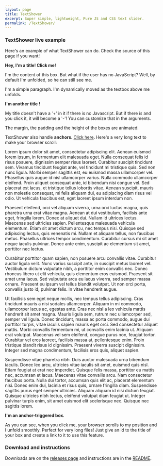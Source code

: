 ```yaml
---
layout: page
title: TextShower
excerpt: Super simple, lightweight, Pure JS and CSS text slider.
permalink: /TextShower/
---
```


### TextShower live example

Here's an example of what TextShower can do. Check the source of this page if you want!

<div class="TextShower-box"> 
<strong class="TextShower-title">Hey, I'm a title! Click me!</strong> 
<p class="TextShower-text">I'm the content of this box. But what if the user has no JavaScript? Well, by default I'm unfolded, so he can still see me.</p>
</div>

<p>I'm a simple paragraph. I'm dynamically moved as the textbox above me unfolds.</p>

<div class="TextShower-box"> 
<strong class="TextShower-title">I'm another title !</strong> 
<p class="TextShower-text">My title doesn't have a '+' in it if there is no Javascript. But if there is and you click it, it will become a '-'! You can customize that in the arguments.</p>
</div>

The margin, the padding and the height of the boxes are animated.

TextShower also handle **anchors**. [Click here](#anchor-box). Here's a very long text to make your browser scroll:

Lorem ipsum dolor sit amet, consectetur adipiscing elit. Aenean euismod lorem ipsum, in fermentum elit malesuada eget. Nulla consequat felis id risus posuere, dignissim semper risus laoreet. Curabitur suscipit tincidunt sem. Vivamus tincidunt feugiat ante, vel tincidunt mi tristique quis. Sed non nunc ligula. Morbi semper sagittis est, eu euismod massa ullamcorper vel. Phasellus quis augue id nisl ullamcorper varius. Nulla commodo ullamcorper eleifend. Proin aliquet consequat ante, id bibendum nisi congue vel. Sed placerat est lacus, et tristique tellus lobortis vitae. Aenean suscipit, mauris non molestie consequat, mi felis aliquam dui, eu adipiscing diam risus vel odio. Ut vehicula faucibus est, eget laoreet ipsum interdum non.

Praesent eleifend, orci vel aliquam viverra, urna orci luctus magna, quis pharetra urna erat vitae magna. Aenean at dui vestibulum, facilisis ante eget, fringilla lorem. Donec at aliquet dui. Nullam id ultrices lectus. Maecenas sed ultricies sapien. Pellentesque malesuada vehicula elementum. Etiam sit amet dictum arcu, nec tempus nisi. Quisque sed adipiscing lectus, quis venenatis mi. Nullam et aliquam tellus, non faucibus metus. Phasellus ultrices tempor condimentum. Curabitur cursus mi sit amet neque iaculis pulvinar. Donec ante enim, suscipit ac elementum sit amet, porttitor nec lectus.

Curabitur porttitor quam sapien, non posuere arcu convallis vitae. Curabitur auctor ligula velit. Nunc varius suscipit ante, in suscipit metus laoreet vel. Vestibulum dictum vulputate nibh, a porttitor enim convallis nec. Donec rhoncus libero ut elit vehicula, quis elementum eros euismod. Praesent sit amet urna lacus. Sed vulputate arcu eu lacus viverra, sed semper massa ornare. Praesent eu ipsum vel tellus blandit volutpat. Ut non orci porta, convallis justo id, pulvinar felis. In vitae hendrerit augue.

Ut facilisis sem eget neque mollis, nec tempus tellus adipiscing. Cras tincidunt mauris a nisi sodales ullamcorper. Aliquam in mi commodo, ullamcorper lacus ac, egestas ante. Cras nec nisl a leo vehicula mattis hendrerit sit amet magna. Mauris ligula sem, rutrum nec ullamcorper sed, semper vel ligula. Donec tincidunt, massa ac porta commodo, augue dui porttitor turpis, vitae iaculis sapien mauris eget orci. Sed consectetur aliquet mattis. Morbi convallis fermentum mi, ut convallis enim lacinia ut. Aliquam erat volutpat. Maecenas vel sem eleifend, congue purus non, feugiat tortor. Curabitur vel eros laoreet, facilisis massa at, pellentesque enim. Proin tristique blandit risus id dignissim. Praesent viverra suscipit dignissim. Integer sed magna condimentum, facilisis eros quis, aliquet sapien.

Suspendisse vitae pharetra nibh. Duis auctor malesuada urna bibendum iaculis. Donec leo arcu, ultricies vitae iaculis sit amet, euismod quis nisl. Etiam feugiat at erat nec imperdiet. Quisque felis massa, porttitor eu mattis nec, accumsan et lacus. Maecenas vitae convallis arcu. Nam consectetur faucibus porta. Nulla dui tortor, accumsan quis elit ac, placerat elementum nisi. Donec enim dui, lacinia et risus quis, ornare fringilla diam. Suspendisse sagittis purus eget semper ultricies. Aliquam aliquam id nisi dictum feugiat. Quisque ultricies nibh lectus, eleifend volutpat diam feugiat ut. Integer pulvinar turpis enim, sit amet euismod elit scelerisque nec. Quisque nec sagittis lorem.

<div class="TextShower-box"> 
<strong class="TextShower-title" id="anchor-box">I'm an anchor-triggered box.</strong> 
<p class="TextShower-text">As you can see, when you click me, your browser scrolls to my position and I unfold smoothly. Perfect for very long files! Just give an id to the title of your box and create a link to it to use this feature.</p>
</div>




### Download and instructions
Downloads are on the [releases page](https://github.com/filsmick/TextShower/releases/latest/) and instructions are in the [README](https://github.com/filsmick/TextShower#readme).

<script src="/javascripts/TextShower.min.js"></script>